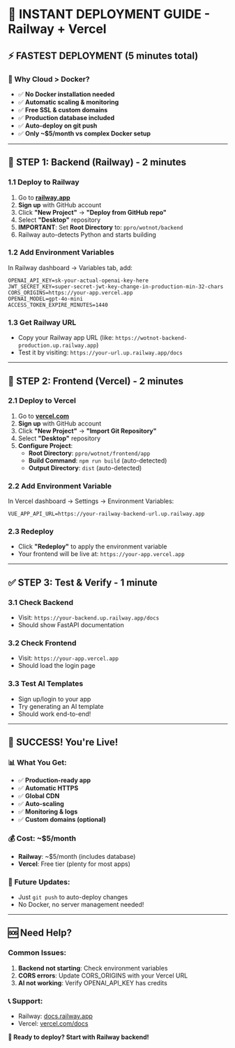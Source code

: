 # 🚀 INSTANT DEPLOYMENT GUIDE - Railway + Vercel

## ⚡ FASTEST DEPLOYMENT (5 minutes total)

### 🎯 Why Cloud > Docker?
- ✅ **No Docker installation needed**
- ✅ **Automatic scaling & monitoring** 
- ✅ **Free SSL & custom domains**
- ✅ **Production database included**
- ✅ **Auto-deploy on git push**
- ✅ **Only ~$5/month vs complex Docker setup**

---

## 🚀 STEP 1: Backend (Railway) - 2 minutes

### 1.1 Deploy to Railway
1. Go to **[railway.app](https://railway.app)** 
2. **Sign up** with GitHub account
3. Click **"New Project"** → **"Deploy from GitHub repo"**
4. Select **"Desktop"** repository
5. **IMPORTANT**: Set **Root Directory** to: `ppro/wotnot/backend`
6. Railway auto-detects Python and starts building

### 1.2 Add Environment Variables
In Railway dashboard → Variables tab, add:
```
OPENAI_API_KEY=sk-your-actual-openai-key-here
JWT_SECRET_KEY=super-secret-jwt-key-change-in-production-min-32-chars
CORS_ORIGINS=https://your-app.vercel.app
OPENAI_MODEL=gpt-4o-mini
ACCESS_TOKEN_EXPIRE_MINUTES=1440
```

### 1.3 Get Railway URL
- Copy your Railway app URL (like: `https://wotnot-backend-production.up.railway.app`)
- Test it by visiting: `https://your-url.up.railway.app/docs`

---

## 🎨 STEP 2: Frontend (Vercel) - 2 minutes

### 2.1 Deploy to Vercel
1. Go to **[vercel.com](https://vercel.com)**
2. **Sign up** with GitHub account
3. Click **"New Project"** → **"Import Git Repository"**
4. Select **"Desktop"** repository
5. **Configure Project**:
   - **Root Directory**: `ppro/wotnot/frontend/app`
   - **Build Command**: `npm run build` (auto-detected)
   - **Output Directory**: `dist` (auto-detected)

### 2.2 Add Environment Variable
In Vercel dashboard → Settings → Environment Variables:
```
VUE_APP_API_URL=https://your-railway-backend-url.up.railway.app
```

### 2.3 Redeploy
- Click **"Redeploy"** to apply the environment variable
- Your frontend will be live at: `https://your-app.vercel.app`

---

## ✅ STEP 3: Test & Verify - 1 minute

### 3.1 Check Backend
- Visit: `https://your-backend.up.railway.app/docs`
- Should show FastAPI documentation

### 3.2 Check Frontend
- Visit: `https://your-app.vercel.app` 
- Should load the login page

### 3.3 Test AI Templates
- Sign up/login to your app
- Try generating an AI template
- Should work end-to-end!

---

## 🎉 SUCCESS! You're Live!

### 📊 What You Get:
- ✅ **Production-ready app**
- ✅ **Automatic HTTPS**
- ✅ **Global CDN**
- ✅ **Auto-scaling**
- ✅ **Monitoring & logs**
- ✅ **Custom domains (optional)**

### 💰 Cost: ~$5/month
- **Railway**: ~$5/month (includes database)
- **Vercel**: Free tier (plenty for most apps)

### 🔧 Future Updates:
- Just `git push` to auto-deploy changes
- No Docker, no server management needed!

---

## 🆘 Need Help?

### Common Issues:
1. **Backend not starting**: Check environment variables
2. **CORS errors**: Update CORS_ORIGINS with your Vercel URL
3. **AI not working**: Verify OPENAI_API_KEY has credits

### 📞 Support:
- Railway: [docs.railway.app](https://docs.railway.app)
- Vercel: [vercel.com/docs](https://vercel.com/docs)

**🚀 Ready to deploy? Start with Railway backend!**